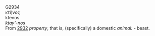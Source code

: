 <body>
  <p>G2934<br>  κτῆνος  <br> ktēnos  <br><i>ktay‘-nos </i><br>From <a href="g2932.htm">2932</a>  <i>property</i>, that is, (specifically) a domestic <i>animal:</i> - beast.<br></p>
 </body>